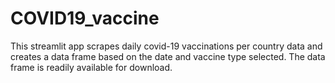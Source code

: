 # COVID19_vaccine
This streamlit app scrapes daily covid-19 vaccinations per country data and creates a data frame based on the date and vaccine type selected. The data frame is readily available for download.
